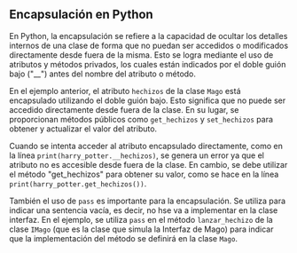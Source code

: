 ## Encapsulación en Python

En Python, la encapsulación se refiere a la capacidad de ocultar los detalles internos de una clase de forma que no puedan ser accedidos o modificados directamente desde fuera de la misma. Esto se logra mediante el uso de atributos y métodos privados, los cuales están indicados por el doble guión bajo ("__") antes del nombre del atributo o método.

En el ejemplo anterior, el atributo `hechizos` de la clase `Mago` está encapsulado utilizando el doble guión bajo. Esto significa que no puede ser accedido directamente desde fuera de la clase. En su lugar, se proporcionan métodos públicos como `get_hechizos` y `set_hechizos` para obtener y actualizar el valor del atributo.

Cuando se intenta acceder al atributo encapsulado directamente, como en la línea `print(harry_potter.__hechizos)`, se genera un error ya que el atributo no es accesible desde fuera de la clase. En cambio, se debe utilizar el método "get_hechizos" para obtener su valor, como se hace en la línea `print(harry_potter.get_hechizos())`.

También el uso de `pass` es importante para la encapsulación. Se utiliza para indicar una sentencia vacía, es decir, no hse va a implementar en la clase interfaz. En el ejemplo, se utiliza `pass` en el método `lanzar_hechizo` de la clase `IMago` (que es la clase que simula la Interfaz de Mago) para indicar que la implementación del método se definirá en la clase `Mago`.